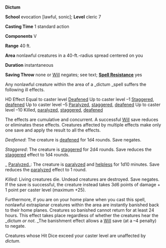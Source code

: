  **Dictum**

**School** evocation [lawful, sonic]; **Level** cleric 7

**Casting Time** 1 standard action

**Components** V

**Range** 40 ft.

**Area** nonlawful creatures in a 40-ft.-radius spread centered on you

**Duration** instantaneous

**Saving Throw** none or [Will](../combat.html#_will) negates; see text; **[Spell Resistance](../glossary.html#_spell-resistance)** yes

Any nonlawful creature within the area of a _dictum _spell suffers the following ill effects.

<thead><tr>
<th>HD</th>
<th>Effect</th>
</tr></thead><tbody>
<tr class="odd">
<td>Equal to caster level</td>
<td><a href="../glossary.html#_deafened">Deafened</a></td>
</tr>
<tr class="even">
<td>Up to caster level –1</td>
<td>
<a href="../glossary.html#_staggered">Staggered</a>, <a href="../glossary.html#_deafened">deafened</a>
</td>
</tr>
<tr class="odd">
<td>Up to caster level –5</td>
<td>
<a href="../glossary.html#_paralyzed">Paralyzed</a>, <a href="../glossary.html#_staggered">staggered</a>, <a href="../glossary.html#_deafened">deafened</a>
</td>
</tr>
<tr class="even">
<td>Up to caster level –10</td>
<td>Killed, <a href="../glossary.html#_paralyzed">paralyzed</a>, <a href="../glossary.html#_staggered">staggered</a>, <a href="../glossary.html#_deafened">deafened</a>
</td>
</tr>
</tbody>

The effects are cumulative and concurrent. A successful [Will](../combat.html#_will) save reduces or eliminates these effects. Creatures affected by multiple effects make only one save and apply the result to all the effects.

_Deafened_: The creature is [deafened](../glossary.html#_deafened) for 1d4 rounds. Save negates.

_Staggered_: The creature is [staggered](../glossary.html#_staggered) for 2d4 rounds. Save reduces the [staggered](../glossary.html#_staggered) effect to 1d4 rounds.

_ [Paralyzed](../glossary.html#_paralyzed)_: The creature is [paralyzed](../glossary.html#_paralyzed) and [helpless](../glossary.html#_helpless) for 1d10 minutes. Save reduces the [paralyzed](../glossary.html#_paralyzed) effect to 1 round.

_Killed_: Living creatures die. Undead creatures are destroyed. Save negates. If the save is successful, the creature instead takes 3d6 points of damage + 1 point per caster level (maximum +25).

Furthermore, if you are on your home plane when you cast this spell, nonlawful extraplanar creatures within the area are instantly banished back to their home planes. Creatures so banished cannot return for at least 24 hours. This effect takes place regardless of whether the creatures hear the _dictum _or not_. _The banishment effect allows a [Will](../combat.html#_will) save (at a –4 penalty) to negate.

Creatures whose Hit Dice exceed your caster level are unaffected by _dictum._

